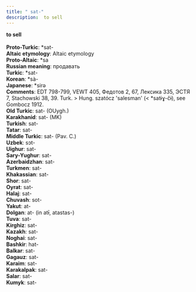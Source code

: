 ```yaml
---
title: " sat-"
description:  to sell
---
```

<p data-pagefind-weight="0.5">
<strong> to sell</strong><br><br>
<strong>Proto-Turkic</strong>:  *sat-<br>
<strong>Altaic etymology</strong>:  Altaic etymology<br>
<strong> Proto-Altaic</strong>:  *sa<br>
<strong>Russian meaning</strong>:  продавать<br>
<strong>Turkic</strong>:  *sat-<br>
<strong>Korean</strong>:  *sà-<br>
<strong>Japanese</strong>:  *sirǝ<br>
<strong>Comments</strong>:  EDT 798-799, VEWT 405, Федотов 2, 67, Лексика 335, ЭСТЯ 7, Stachowski 38, 39. Turk. > Hung. szatócz 'salesman' (< *satɨɣ-čɨ), see Gombocz 1912.<br>
<strong>Old Turkic</strong>:  sat- (OUygh.)<br>
<strong>Karakhanid</strong>:  sat- (MK)<br>
<strong>Turkish</strong>:  sat-<br>
<strong>Tatar</strong>:  sat-<br>
<strong>Middle Turkic</strong>:  sat- (Pav. C.)<br>
<strong>Uzbek</strong>:  sɔt-<br>
<strong>Uighur</strong>:  sat-<br>
<strong>Sary-Yughur</strong>:  sat-<br>
<strong>Azerbaidzhan</strong>:  sat-<br>
<strong>Turkmen</strong>:  sat-<br>
<strong>Khakassian</strong>:  sat-<br>
<strong>Shor</strong>:  sat-<br>
<strong>Oyrat</strong>:  sat-<br>
<strong>Halaj</strong>:  sat-<br>
<strong>Chuvash</strong>:  sot-<br>
<strong>Yakut</strong>:  at-<br>
<strong>Dolgan</strong>:  at- (in atɨ̄, atastas-)<br>
<strong>Tuva</strong>:  sat-<br>
<strong>Kirghiz</strong>:  sat-<br>
<strong>Kazakh</strong>:  sat-<br>
<strong>Noghai</strong>:  sat-<br>
<strong>Bashkir</strong>:  hat-<br>
<strong>Balkar</strong>:  sat-<br>
<strong>Gagauz</strong>:  sat-<br>
<strong>Karaim</strong>:  sat-<br>
<strong>Karakalpak</strong>:  sat-<br>
<strong>Salar</strong>:  sat-<br>
<strong>Kumyk</strong>:  sat-<br>

</p>
